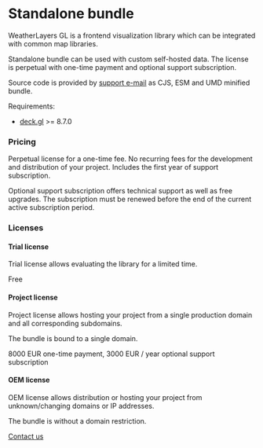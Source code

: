 # Standalone bundle

WeatherLayers GL is a frontend visualization library which can be integrated with common map libraries.

Standalone bundle can be used with custom self-hosted data. The license is perpetual with one-time payment and optional support subscription.

Source code is provided by [support e-mail](https://weatherlayers.com) as CJS, ESM and UMD minified bundle.

Requirements:

* [deck.gl](https://deck.gl) >= 8.7.0

### Pricing

Perpetual license for a one-time fee. No recurring fees for the development and distribution of your project. Includes the first year of support subscription.

Optional support subscription offers technical support as well as free upgrades. The subscription must be renewed before the end of the current active subscription period.

### Licenses

#### Trial license

Trial license allows evaluating the library for a limited time.

Free

#### Project license

Project license allows hosting your project from a single production domain and all corresponding subdomains.

The bundle is bound to a single domain.

8000 EUR one-time payment, 3000 EUR / year optional support subscription

#### OEM license

OEM license allows distribution or hosting your project from unknown/changing domains or IP addresses.

The bundle is without a domain restriction.

[Contact us](https://weatherlayers.com)
